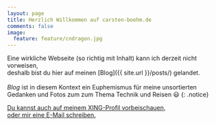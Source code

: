 ```yaml
---
layout: page
title: Herzlich Willkommen auf carsten-boehm.de
comments: false
image:
  feature: feature/cndragon.jpg
---
```


Eine wirkliche Webseite (so richtig mit Inhalt) kann ich derzeit nicht vorweisen,<br/>
deshalb bist du hier auf meinen [Blog]({{ site.url }}/posts/) gelandet.<br/><br/>*Blog* ist in diesem Kontext ein Euphemismus für meine unsortierten Gedanken und Fotos zum zum Thema Technik und Reisen :smiley:
{: .notice}

<a href="http://www.xing.com/profile/Carsten_Boehm10" class="btn btn-success" target="_blank">Du kannst auch auf meinem XING-Profil vorbeischauen,<a><br/><a href="mailto:mail@carsten-boehm.de" class="btn btn-primary">oder mir eine E-Mail schreiben.</a>
